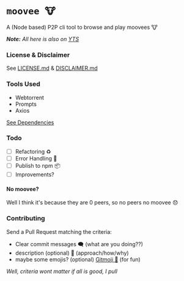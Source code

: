 # ```moovee 🐮```
A (Node based) P2P cli tool to browse and play moovees 🐮

***Note:** All here is also on [YTS](https://yts.mx/)*

### License & Disclaimer
See [LICENSE.md](./LICENSE.md) &  [DISCLAIMER.md](./DISCLAIMER.md)

### Tools Used
- Webtorrent
- Prompts
- Axios

[See Dependencies](https://github.com/devuul/moovee/network/dependencies)

### Todo
- [ ] Refactoring ♻️  
- [ ] Error Handling 🐞  
- [ ] Publish to npm 📦  
- [ ] Improvements?  

#### No moovee?
Well I think it's because they are 0 peers, so no peers no moovee 😞

### Contributing
Send a Pull Request matching the criteria: 
- Clear commit messages 🗨️ (what are you doing??)
- description (optional) 📝 (approach/how/why) 
- maybe some emojis? (optional) [Gitmoji 🍋](https://github.com/carloscuesta/gitmoji) (for fun)

*Well, criteria wont matter if all is good, I pull*
